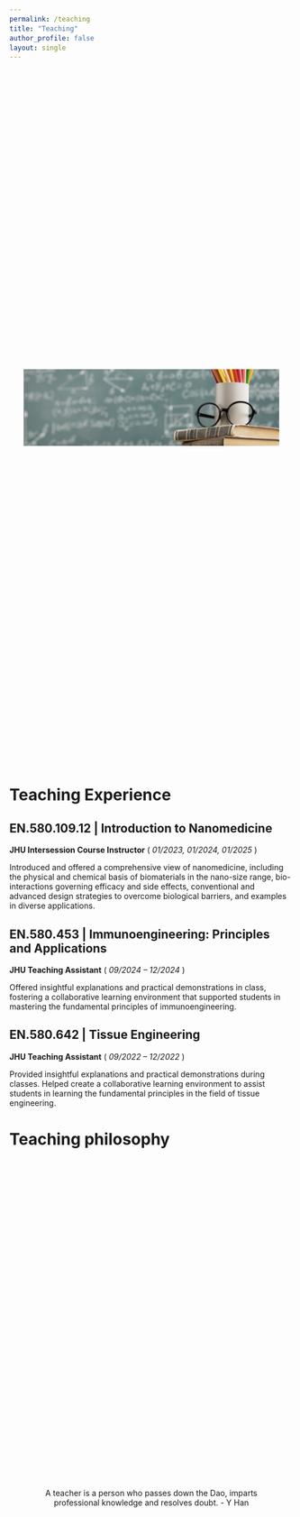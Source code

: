 ```yaml
---
permalink: /teaching
title: "Teaching"
author_profile: false
layout: single
---
```


<style>
  .center {
    display: flex;
    justify-content: center;
    align-items: center;
    height: 30vh; /* You can adjust this if needed */
  }
</style>


<div class="center">
  <img src="images/teaching2.png" alt="Centered Image">
</div>

<br> <!-- Add space here -->



# Teaching Experience

## EN.580.109.12 | Introduction to Nanomedicine	##

**JHU Intersession Course Instructor**	( *01/2023, 01/2024, 01/2025* )

Introduced and offered a comprehensive view of nanomedicine, including the physical and chemical basis of biomaterials in the nano-size range, bio-interactions governing efficacy and side effects, conventional and advanced design strategies to overcome biological barriers, and examples in diverse applications.

## EN.580.453 | Immunoengineering: Principles and Applications ##	

**JHU Teaching Assistant** 	( *09/2024 – 12/2024* )

Offered insightful explanations and practical demonstrations in class, fostering a collaborative learning environment that supported students in mastering the fundamental principles of immunoengineering.


## EN.580.642 | Tissue Engineering ##	

**JHU Teaching Assistant** 	( *09/2022 – 12/2022* )

Provided insightful explanations and practical demonstrations during classes. Helped create a collaborative learning environment to assist students in learning the fundamental principles in the field of tissue engineering.

# Teaching philosophy


<style>
  .center {
    text-align: center;
    margin: auto;
    width: 90%;
  }
</style>

<div class="center">
  <p>A teacher is a person who passes down the Dao, imparts professional knowledge and resolves doubt. - Y Han </p>
</div>


